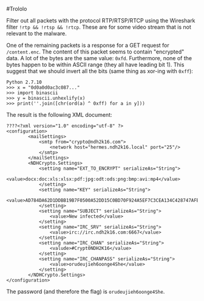 #Trololo

Filter out all packets with the protocol RTP/RTSP/RTCP using the Wireshark filter `!rtp && !rtsp && !rtcp`. These are for some video stream that is not relevant to the malware. 

One of the remaining packets is a response for a GET request for `/content.enc`. The content of this packet seems to contain "encrypted" data. A lot of the bytes are the same value: `0xfd`. Furthermore, none of the bytes happen to be within ASCII range (they all have leading bit 1). This suggest that we should invert all the bits (same thing as xor-ing with `0xff`):

```
Python 2.7.10
>>> x = "0d0a0d0ac3c087..."
>>> import binascii
>>> y = binascii.unhexlify(x)
>>> print(''.join([chr(ord(a) ^ 0xff) for a in y]))
```

The result is the following XML document:

```
????<?xml version="1.0" encoding="utf-8" ?>
<configuration>
        <mailSettings>
            <smtp from="crypto@ndh2k16.com">
                <network host="hermes.ndh2k16.local" port="25"/>
            </smtp>
        </mailSettings>
        <NDHCrypto.Settings>
            <setting name="EXT_TO_ENCRYPT" serializeAs="String">
                <value>docx:doc:xls:xlsx:pdf:jpg:odt:ods:png:bmp:avi:mp4</value>
            </setting>
            <setting name="KEY" serializeAs="String">
                <value>AD784DA62D1DDBB19B7F0500A52DD15C0BD70F924A5EF7C3CEA134C428747AFB</value>
            </setting>
            <setting name="SUBJECT" serializeAs="String">
                <value>New infected</value>
            </setting>
            <setting name="IRC_SRV" serializeAs="String">
                <value>irc://irc.ndh2k16.com:6667</value> 
            </setting>
            <setting name="IRC_CHAN" serializeAs="String">
                <valude>#Crypt0NDH2K16</value>
            </setting>
            <setting name="IRC_CHANPASS" serializeAs="String">
                <value>orudeujieh6oonge4She</value>
            </setting>
        </NDHCrypto.Settings>
</configuration>
```

The password (and therefore the flag) is `orudeujieh6oonge4She`.